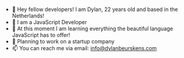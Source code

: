 - 👋 Hey fellow developers! I am Dylan, 22 years old and based in the Netherlands!
- 👀 I am a JavaScript Developer
- 🌱 At this moment I am learning everything the beautiful language JavaScript has to offer!
- 💞️ Planning to work on a startup company
- 📫 You can reach me via email:
     info@dylanbeurskens.com

<!---
dylanbeurskens/dylanbeurskens is a ✨ special ✨ repository because its `README.md` (this file) appears on your GitHub profile.
You can click the Preview link to take a look at your changes.
--->
